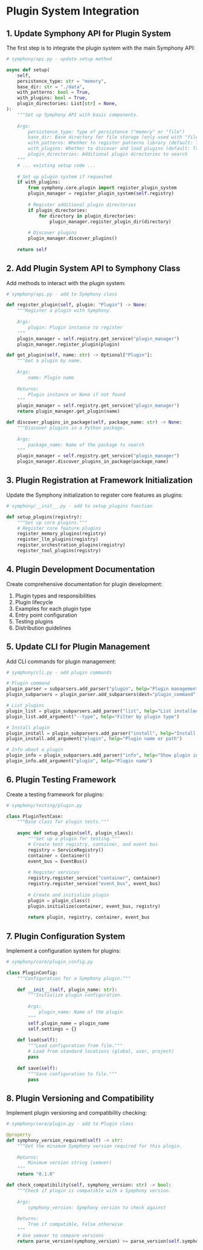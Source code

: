 # Plugin System Integration

## 1. Update Symphony API for Plugin System

The first step is to integrate the plugin system with the main Symphony API:

```python
# symphony/api.py - update setup method

async def setup(
    self, 
    persistence_type: str = "memory", 
    base_dir: str = "./data", 
    with_patterns: bool = True,
    with_plugins: bool = True,
    plugin_directories: List[str] = None,
):
    """Set up Symphony API with basic components.
    
    Args:
        persistence_type: Type of persistence ("memory" or "file")
        base_dir: Base directory for file storage (only used with "file" persistence)
        with_patterns: Whether to register patterns library (default: True)
        with_plugins: Whether to discover and load plugins (default: True)
        plugin_directories: Additional plugin directories to search
    """
    # ... existing setup code ...
    
    # Set up plugin system if requested
    if with_plugins:
        from symphony.core.plugin import register_plugin_system
        plugin_manager = register_plugin_system(self.registry)
        
        # Register additional plugin directories
        if plugin_directories:
            for directory in plugin_directories:
                plugin_manager.register_plugin_dir(directory)
        
        # Discover plugins
        plugin_manager.discover_plugins()
        
    return self
```

## 2. Add Plugin System API to Symphony Class

Add methods to interact with the plugin system:

```python
# symphony/api.py - add to Symphony class

def register_plugin(self, plugin: "Plugin") -> None:
    """Register a plugin with Symphony.
    
    Args:
        plugin: Plugin instance to register
    """
    plugin_manager = self.registry.get_service("plugin_manager")
    plugin_manager.register_plugin(plugin)

def get_plugin(self, name: str) -> Optional["Plugin"]:
    """Get a plugin by name.
    
    Args:
        name: Plugin name
        
    Returns:
        Plugin instance or None if not found
    """
    plugin_manager = self.registry.get_service("plugin_manager")
    return plugin_manager.get_plugin(name)

def discover_plugins_in_package(self, package_name: str) -> None:
    """Discover plugins in a Python package.
    
    Args:
        package_name: Name of the package to search
    """
    plugin_manager = self.registry.get_service("plugin_manager")
    plugin_manager.discover_plugins_in_package(package_name)
```

## 3. Plugin Registration at Framework Initialization

Update the Symphony initialization to register core features as plugins:

```python
# symphony/__init__.py - add to setup_plugins function

def setup_plugins(registry):
    """Set up core plugins."""
    # Register core feature plugins
    register_memory_plugins(registry)
    register_llm_plugins(registry)
    register_orchestration_plugins(registry)
    register_tool_plugins(registry)
```

## 4. Plugin Development Documentation

Create comprehensive documentation for plugin development:

1. Plugin types and responsibilities
2. Plugin lifecycle
3. Examples for each plugin type
4. Entry point configuration
5. Testing plugins
6. Distribution guidelines

## 5. Update CLI for Plugin Management

Add CLI commands for plugin management:

```python
# symphony/cli.py - add plugin commands

# Plugin command
plugin_parser = subparsers.add_parser("plugin", help="Plugin management")
plugin_subparsers = plugin_parser.add_subparsers(dest="plugin_command")

# List plugins
plugin_list = plugin_subparsers.add_parser("list", help="List installed plugins")
plugin_list.add_argument("--type", help="Filter by plugin type")

# Install plugin
plugin_install = plugin_subparsers.add_parser("install", help="Install a plugin")
plugin_install.add_argument("plugin", help="Plugin name or path")

# Info about a plugin
plugin_info = plugin_subparsers.add_parser("info", help="Show plugin information")
plugin_info.add_argument("plugin", help="Plugin name")
```

## 6. Plugin Testing Framework

Create a testing framework for plugins:

```python
# symphony/testing/plugin.py

class PluginTestCase:
    """Base class for plugin tests."""
    
    async def setup_plugin(self, plugin_class):
        """Set up a plugin for testing."""
        # Create test registry, container, and event bus
        registry = ServiceRegistry()
        container = Container()
        event_bus = EventBus()
        
        # Register services
        registry.register_service("container", container)
        registry.register_service("event_bus", event_bus)
        
        # Create and initialize plugin
        plugin = plugin_class()
        plugin.initialize(container, event_bus, registry)
        
        return plugin, registry, container, event_bus
```

## 7. Plugin Configuration System

Implement a configuration system for plugins:

```python
# symphony/core/plugin_config.py

class PluginConfig:
    """Configuration for a Symphony plugin."""
    
    def __init__(self, plugin_name: str):
        """Initialize plugin configuration.
        
        Args:
            plugin_name: Name of the plugin
        """
        self.plugin_name = plugin_name
        self.settings = {}
        
    def load(self):
        """Load configuration from file."""
        # Load from standard locations (global, user, project)
        pass
        
    def save(self):
        """Save configuration to file."""
        pass
```

## 8. Plugin Versioning and Compatibility

Implement plugin versioning and compatibility checking:

```python
# symphony/core/plugin.py - add to Plugin class

@property
def symphony_version_required(self) -> str:
    """Get the minimum Symphony version required for this plugin.
    
    Returns:
        Minimum version string (semver)
    """
    return "0.1.0"

def check_compatibility(self, symphony_version: str) -> bool:
    """Check if plugin is compatible with a Symphony version.
    
    Args:
        symphony_version: Symphony version to check against
        
    Returns:
        True if compatible, False otherwise
    """
    # Use semver to compare versions
    return parse_version(symphony_version) >= parse_version(self.symphony_version_required)
```
